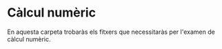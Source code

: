 # Càlcul numèric

En aquesta carpeta trobaràs els fitxers que necessitaràs per l'examen de càlcul numèric.
